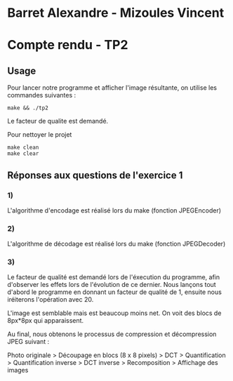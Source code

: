 # Barret Alexandre - Mizoules Vincent
# Compte rendu - TP2

## Usage

Pour lancer notre programme et afficher l'image résultante, on utilise les commandes suivantes :

	make && ./tp2

Le facteur de qualite est demandé.

Pour nettoyer le projet

	make clean
	make clear

## Réponses aux questions de l'exercice 1 

### 1)

L'algorithme d'encodage est réalisé lors du make (fonction JPEGEncoder)

### 2)

L'algorithme de décodage est réalisé lors du make (fonction JPEGDecoder)

### 3)

Le facteur de qualité est demandé lors de l'éxecution du programme, afin d'observer les effets lors de l'évolution de ce dernier.
Nous lançons tout d'abord le programme en donnant un facteur de qualité de 1, ensuite nous iréiterons l'opération avec 20. 

L'image est semblable mais est beaucoup moins net. On voit des blocs de 8px*8px qui apparaissent.


Au final, nous obtenons le processus de compression et décompression JPEG suivant :

Photo originale > Découpage en blocs (8 x 8 pixels) > DCT > Quantification > Quantification inverse > DCT inverse >  Recomposition > Affichage des images

